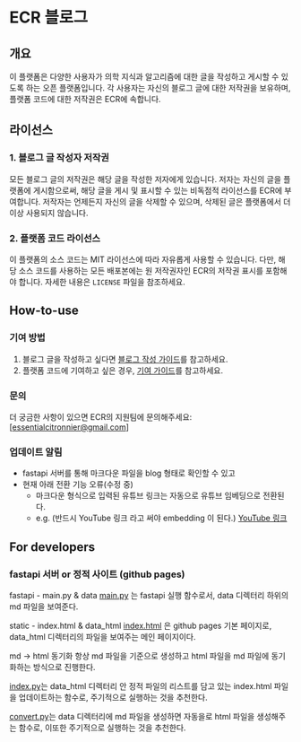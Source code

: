 # ECR 블로그

## 개요
이 플랫폼은 다양한 사용자가 의학 지식과 알고리즘에 대한 글을 작성하고 게시할 수 있도록 하는 오픈 플랫폼입니다. 각 사용자는 자신의 블로그 글에 대한 저작권을 보유하며, 플랫폼 코드에 대한 저작권은 ECR에 속합니다.

## 라이선스

### 1. 블로그 글 작성자 저작권
모든 블로그 글의 저작권은 해당 글을 작성한 저자에게 있습니다. 저자는 자신의 글을 플랫폼에 게시함으로써, 해당 글을 게시 및 표시할 수 있는 비독점적 라이선스를 ECR에 부여합니다. 저작자는 언제든지 자신의 글을 삭제할 수 있으며, 삭제된 글은 플랫폼에서 더 이상 사용되지 않습니다.

### 2. 플랫폼 코드 라이선스
이 플랫폼의 소스 코드는 MIT 라이선스에 따라 자유롭게 사용할 수 있습니다. 다만, 해당 소스 코드를 사용하는 모든 배포본에는 원 저작권자인 ECR의 저작권 표시를 포함해야 합니다. 자세한 내용은 `LICENSE` 파일을 참조하세요.

## How-to-use

### 기여 방법
1. 블로그 글을 작성하고 싶다면 [블로그 작성 가이드](CONTRIBUTING.md)를 참고하세요.
2. 플랫폼 코드에 기여하고 싶은 경우, [기여 가이드](CONTRIBUTING.md)를 참고하세요.

### 문의
더 궁금한 사항이 있으면 ECR의 지원팀에 문의해주세요: [essentialcitronnier@gmail.com]



### 업데이트 알림
- fastapi 서버를 통해 마크다운 파일을 blog 형태로 확인할 수 있고
- 현재 아래 전환 기능 오류(수정 중)
  - 마크다운 형식으로 입력된 유튜브 링크는 자동으로 유튜브 임베딩으로 전환된다.
  - e.g. (반드시 YouTube 링크 라고 써야 embedding 이 된다.)
  [YouTube 링크](https://www.youtube.com/watch?v=sZwgpz4s8Jw&t=97s)


## For developers

### fastapi 서버 or 정적 사이트 (github pages)
fastapi - main.py & data
[main.py](main.py) 는 fastapi 실행 함수로서, data 디렉터리 하위의 md 파일을 보여준다.


static - index.html & data_html
[index.html](index.html) 은 github pages 기본 페이지로, data_html 디렉터리의 파일을 보여주는 메인 페이지이다.

md -> html 동기화
항상 md 파일을 기준으로 생성하고 html 파일을 md 파일에 동기화하는 방식으로 진행한다.

[index.py](index.py)는 data_html 디렉터리 안 정적 파일의 리스트를 담고 있는 index.html 파일을 업데이트하는 함수로, 주기적으로 실행하는 것을 추천한다.

[convert.py](convert.py)는 data 디렉터리에 md 파일을 생성하면 자동을로 html 파일을 생성해주는 함수로, 이또한 주기적으로 실행하는 것을 추천한다.
